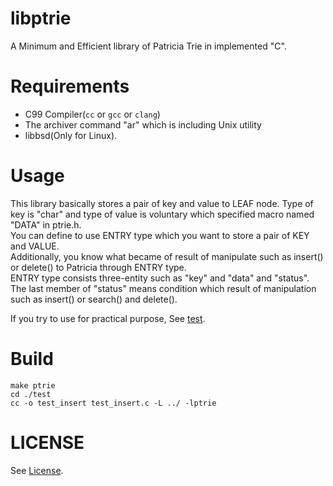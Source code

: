 # libptrie
A Minimum and Efficient library of Patricia Trie in implemented "C".

# Requirements
- C99 Compiler(``cc`` or ``gcc`` or ``clang``)
- The archiver command "ar" which is including Unix utility 
- libbsd(Only for Linux).

# Usage
This library basically stores a pair of key and value to LEAF node.
Type of key is "char" and type of value is voluntary which specified macro named "DATA" in ptrie.h.  
You can define to use ENTRY type which you want to store a pair of KEY and VALUE.  
Additionally, you know what became of result of manipulate such as insert() or delete() to Patricia through ENTRY type.    
ENTRY type consists three-entity such as "key" and "data" and "status".  
The last member of "status" means condition which result of manipulation such as insert() or search() and delete().  

If you try to use for practical purpose, See [test](./test).

# Build
```
make ptrie
cd ./test
cc -o test_insert test_insert.c -L ../ -lptrie
```

# LICENSE
See [License](./LICENSE).


